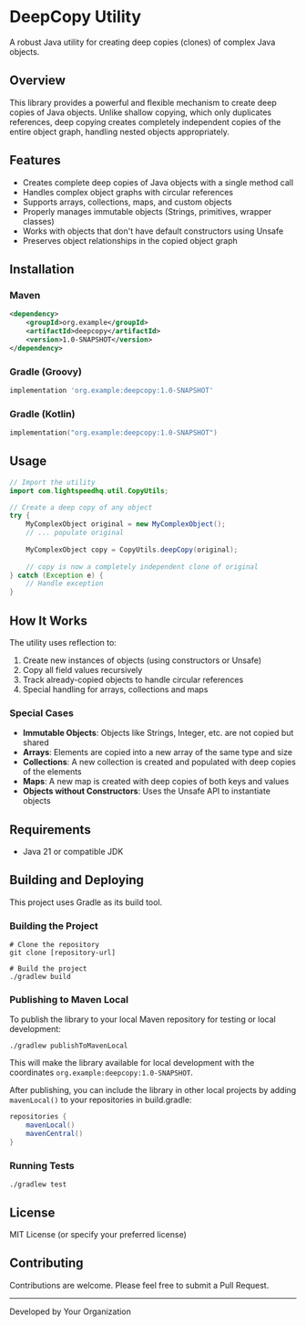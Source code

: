 # DeepCopy Utility

A robust Java utility for creating deep copies (clones) of complex Java objects.

## Overview

This library provides a powerful and flexible mechanism to create deep copies of Java objects. Unlike shallow copying, which only duplicates references, deep copying creates completely independent copies of the entire object graph, handling nested objects appropriately.

## Features

- Creates complete deep copies of Java objects with a single method call
- Handles complex object graphs with circular references
- Supports arrays, collections, maps, and custom objects
- Properly manages immutable objects (Strings, primitives, wrapper classes)
- Works with objects that don't have default constructors using Unsafe
- Preserves object relationships in the copied object graph

## Installation

### Maven

```xml
<dependency>
    <groupId>org.example</groupId>
    <artifactId>deepcopy</artifactId>
    <version>1.0-SNAPSHOT</version>
</dependency>
```

### Gradle (Groovy)

```groovy
implementation 'org.example:deepcopy:1.0-SNAPSHOT'
```

### Gradle (Kotlin)

```kotlin
implementation("org.example:deepcopy:1.0-SNAPSHOT")
```

## Usage

```java
// Import the utility
import com.lightspeedhq.util.CopyUtils;

// Create a deep copy of any object
try {
    MyComplexObject original = new MyComplexObject();
    // ... populate original
    
    MyComplexObject copy = CopyUtils.deepCopy(original);
    
    // copy is now a completely independent clone of original
} catch (Exception e) {
    // Handle exception
}
```

## How It Works

The utility uses reflection to:

1. Create new instances of objects (using constructors or Unsafe)
2. Copy all field values recursively
3. Track already-copied objects to handle circular references
4. Special handling for arrays, collections and maps

### Special Cases

- **Immutable Objects**: Objects like Strings, Integer, etc. are not copied but shared
- **Arrays**: Elements are copied into a new array of the same type and size
- **Collections**: A new collection is created and populated with deep copies of the elements
- **Maps**: A new map is created with deep copies of both keys and values
- **Objects without Constructors**: Uses the Unsafe API to instantiate objects

## Requirements

- Java 21 or compatible JDK

## Building and Deploying

This project uses Gradle as its build tool.

### Building the Project

```shell
# Clone the repository
git clone [repository-url]

# Build the project
./gradlew build
```

### Publishing to Maven Local

To publish the library to your local Maven repository for testing or local development:

```shell
./gradlew publishToMavenLocal
```

This will make the library available for local development with the coordinates `org.example:deepcopy:1.0-SNAPSHOT`.

After publishing, you can include the library in other local projects by adding `mavenLocal()` to your repositories in build.gradle:

```groovy
repositories {
    mavenLocal()
    mavenCentral()
}
```

### Running Tests

```shell
./gradlew test
```

## License

MIT License (or specify your preferred license)

## Contributing

Contributions are welcome. Please feel free to submit a Pull Request.

---

Developed by Your Organization